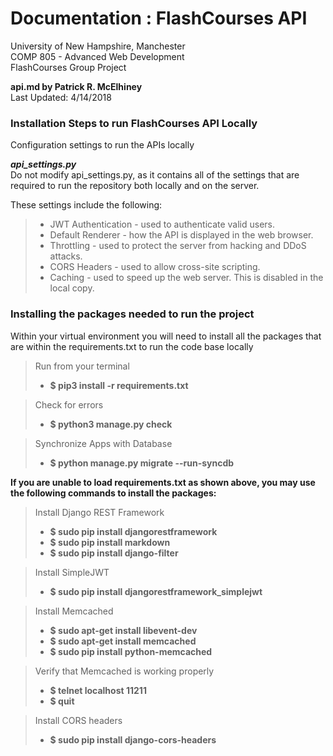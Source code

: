 # Documentation : FlashCourses API

University of New Hampshire, Manchester  
COMP 805 - Advanced Web Development  
FlashCourses Group Project  

**api.md by Patrick R. McElhiney**  
Last Updated: 4/14/2018  

###  Installation Steps to run FlashCourses API Locally

Configuration settings to run the APIs locally

***api_settings.py***  
Do not modify api_settings.py, as it contains all of the settings that are required to run the repository both locally and on the server.

These settings include the following:
> - JWT Authentication - used to authenticate valid users.
> - Default Renderer - how the API is displayed in the web browser.
> - Throttling - used to protect the server from hacking and DDoS attacks.
> - CORS Headers - used to allow cross-site scripting.
> - Caching - used to speed up the web server. This is disabled in the local copy.



### Installing the packages needed to run the project

Within your virtual environment you will need to install all the packages that are within the requirements.txt to run the code base locally

> Run from your terminal
> - **$ pip3 install -r requirements.txt**

> Check for errors
> - **$ python3 manage.py check**

> Synchronize Apps with Database
> - **$ python manage.py migrate --run-syncdb**  
> 
**If you are unable to load requirements.txt as shown above, you may use the following commands to install the packages:**

> Install Django REST Framework
> - **$ sudo pip install djangorestframework**
> - **$ sudo pip install markdown**
> - **$ sudo pip install django-filter**

> Install SimpleJWT
> - **$ sudo pip install djangorestframework_simplejwt**

> Install Memcached
> - **$ sudo apt-get install libevent-dev**
> - **$ sudo apt-get install memcached**
> - **$ sudo pip install python-memcached**

> Verify that Memcached is working properly
> - **$ telnet localhost 11211**
> - **$ quit**

> Install CORS headers
> - **$ sudo pip install django-cors-headers**
